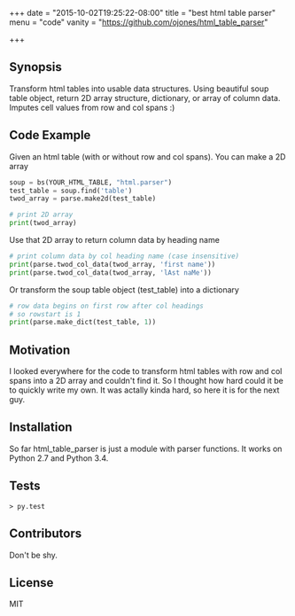 +++
date = "2015-10-02T19:25:22-08:00"
title = "best html table parser"
menu = "code"
vanity = "https://github.com/ojones/html_table_parser"

+++

## Synopsis

Transform html tables into usable data structures.  Using beautiful soup table object, return 2D array structure, dictionary, or array of column data.  Imputes cell values from row and col spans :)

## Code Example

Given an html table (with or without row and col spans). You can make a 2D array
```python
soup = bs(YOUR_HTML_TABLE, "html.parser")
test_table = soup.find('table')
twod_array = parse.make2d(test_table)

# print 2D array
print(twod_array)
```
Use that 2D array to return column data by heading name
```python
# print column data by col heading name (case insensitive)
print(parse.twod_col_data(twod_array, 'first name'))
print(parse.twod_col_data(twod_array, 'lAst naMe'))
```
Or transform the soup table object (test_table) into a dictionary
```python
# row data begins on first row after col headings
# so rowstart is 1
print(parse.make_dict(test_table, 1))
```


## Motivation

I looked everywhere for the code to transform html tables with row and col spans into a 2D array and couldn't find it.  So I thought how hard could it be to quickly write my own.  It was actally kinda hard, so here it is for the next guy.

## Installation

So far html_table_parser is just a module with parser functions.  It works on Python 2.7 and Python 3.4.

## Tests
```
> py.test
```
## Contributors

Don't be shy.

## License

MIT
